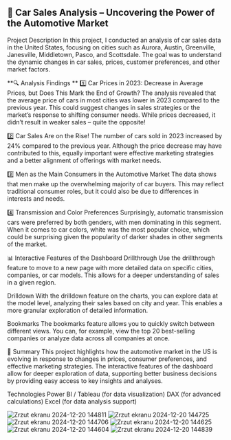## 🚗 Car Sales Analysis – Uncovering the Power of the Automotive Market  
Project Description
In this project, I conducted an analysis of car sales data in the United States, focusing on cities such as Aurora, Austin, Greenville, Janesville, Middletown, Pasco, and Scottsdale. The goal was to understand the dynamic changes in car sales, prices, customer preferences, and other market factors.

**🔍 Analysis Findings **
1️⃣ Car Prices in 2023: Decrease in Average Prices, but Does This Mark the End of Growth?
The analysis revealed that the average price of cars in most cities was lower in 2023 compared to the previous year. This could suggest changes in sales strategies or the market’s response to shifting consumer needs. While prices decreased, it didn’t result in weaker sales – quite the opposite!

2️⃣ Car Sales Are on the Rise!
The number of cars sold in 2023 increased by 24% compared to the previous year. Although the price decrease may have contributed to this, equally important were effective marketing strategies and a better alignment of offerings with market needs.

3️⃣ Men as the Main Consumers in the Automotive Market
The data shows that men make up the overwhelming majority of car buyers. This may reflect traditional consumer roles, but it could also be due to differences in interests and needs.

4️⃣ Transmission and Color Preferences
Surprisingly, automatic transmission cars were preferred by both genders, with men dominating in this segment. When it comes to car colors, white was the most popular choice, which could be surprising given the popularity of darker shades in other segments of the market.

📊 Interactive Features of the Dashboard
Drillthrough
Use the drillthrough feature to move to a new page with more detailed data on specific cities, companies, or car models. This allows for a deeper understanding of sales in a given region.

Drilldown
With the drilldown feature on the charts, you can explore data at the model level, analyzing their sales based on city and year. This enables a more granular exploration of detailed information.

Bookmarks
The bookmarks feature allows you to quickly switch between different views. You can, for example, view the top 20 best-selling companies or analyze data across all companies at once.

🎯 Summary
This project highlights how the automotive market in the US is evolving in response to changes in prices, consumer preferences, and effective marketing strategies. The interactive features of the dashboard allow for deeper exploration of data, supporting better business decisions by providing easy access to key insights and analyses.

Technologies
Power BI / Tableau (for data visualization)
DAX (for advanced calculations)
Excel (for data analysis support)

![Zrzut ekranu 2024-12-20 144811](https://github.com/user-attachments/assets/354a27fc-0a1f-40db-ba6e-f03ab91a549a)
![Zrzut ekranu 2024-12-20 144725](https://github.com/user-attachments/assets/dc209ec8-b7f2-44c7-b021-51f686de8be2)
![Zrzut ekranu 2024-12-20 144706](https://github.com/user-attachments/assets/daaefe2c-4a3b-4dca-9030-c708c04a9f86)
![Zrzut ekranu 2024-12-20 144625](https://github.com/user-attachments/assets/2875869b-f817-4532-b8e7-35b4c4dd2f2c)
![Zrzut ekranu 2024-12-20 144604](https://github.com/user-attachments/assets/b4d8c0af-55d1-48df-a8db-b2a565c87815)
![Zrzut ekranu 2024-12-20 144839](https://github.com/user-attachments/assets/b72eb755-9c5b-4917-b6eb-b2524e6c2b14)
